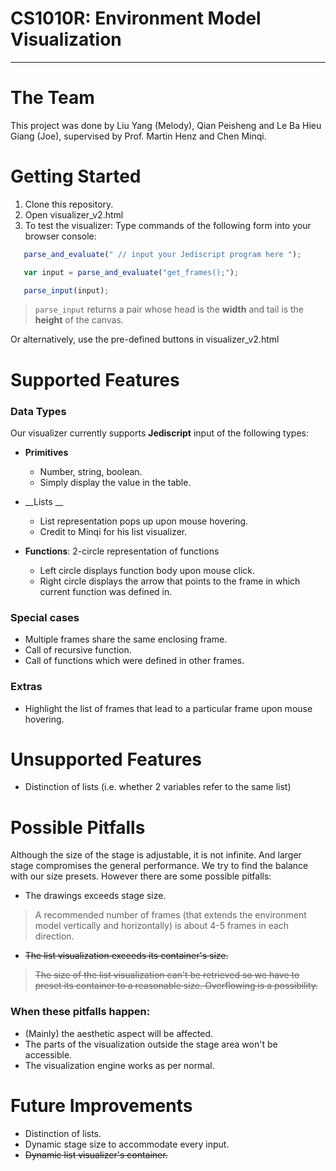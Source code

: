 # CS1010R: Environment Model Visualization #
***
# The Team #
This project was done by Liu Yang (Melody), Qian Peisheng and Le Ba Hieu Giang (Joe), supervised by Prof. Martin Henz and Chen Minqi.

# Getting Started #
1. Clone this repository.
2. Open visualizer_v2.html
3. To test the visualizer: Type commands of the following form into your browser console:

```javascript
   parse_and_evaluate(" // input your Jediscript program here ");
```
```javascript
   var input = parse_and_evaluate("get_frames();");
```
```javascript
   parse_input(input);
```

>`parse_input` returns a pair whose head is the __width__ and tail is the __height__ of the canvas.

Or alternatively, use the pre-defined buttons in visualizer_v2.html

# Supported Features #

### Data Types ###
Our visualizer currently supports __Jediscript__ input of the following types:

+ __Primitives__ 
    + Number, string, boolean.
    + Simply display the value in the table.

+ __Lists __
    + List representation pops up upon mouse hovering. 
    + Credit to Minqi for his list visualizer.

+ __Functions__:
   2-circle representation of functions
    + Left circle displays function body upon mouse click. 
    + Right circle displays the arrow that points to the frame in which current function was defined in.

### Special cases ###

* Multiple frames share the same enclosing frame.
* Call of recursive function.
* Call of functions which were defined in other frames.

### Extras ###

* Highlight the list of frames that lead to a particular frame upon mouse hovering. 

# Unsupported Features #
* Distinction of lists (i.e. whether 2 variables refer to the same list)

# Possible Pitfalls #
Although the size of the stage is adjustable, it is not infinite. And larger stage compromises the general performance. We try to find the balance with our size presets. However there are some possible pitfalls:

* The drawings exceeds stage size.
>A recommended number of frames (that extends the environment model vertically and horizontally) is about 4-5 frames in each direction.

* ~~The list visualization exceeds its container's size.~~
>~~The size of the list visualization can't be retrieved so we have to preset its container to a reasonable size. Overflowing is a possibility.~~

### When these pitfalls happen: ###

* (Mainly) the aesthetic aspect will be affected. 
* The parts of the visualization outside the stage area won't be accessible.
* The visualization engine works as per normal.

# Future Improvements #
* Distinction of lists.
* Dynamic stage size to accommodate every input.
* ~~Dynamic list visualizer's container.~~